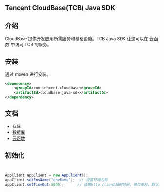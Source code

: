 ##  Tencent CloudBase(TCB) Java SDK


##  介绍
CloudBase 提供开发应用所需服务和基础设施。TCB Java SDK 让您可以在 云函数 中访问 TCB 的服务。

##  安装
通过 maven 进行安装。

```xml
<dependency>
    <groupId>com.tencent.cloudbase</groupId>
    <artifactId>cloudbase-java-sdk</artifactId>
</dependency>
```


##  文档

-   [存储](./doc/storage.md)
-   [数据库](./doc/database.md)
-   [云函数](./doc/function.md)



##  初始化

```java


AppClient appClient = new AppClient();
appClient.setEnvName("envName");  // 设置环境名称
appClient.setTimeOut(5000);      // 设置http client超时时间，单位毫秒，默认5s

```
